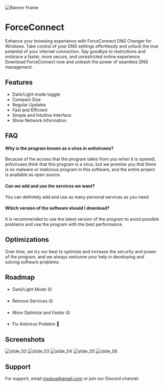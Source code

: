 
![Banner Frame](https://github.com/Mxqius/ForceConnect/assets/80541964/60daf9ad-68a0-4d28-aac0-4d4573351309)

# ForceConnect

Enhance your browsing experience with ForceConnect DNS Changer for Windows. Take control of your DNS settings effortlessly and unlock the true potential of your internet connection. Say goodbye to restrictions and embrace a faster, more secure, and unrestricted online experience. Download ForceConnect now and unleash the power of seamless DNS management.

## Features

- Dark/Light mode toggle
- Compact Size
- Regular Updates
- Fast and Efficient
- Simple and Intuitive Interface
- Show Network Information


## FAQ

#### Why is the program known as a virus in antiviruses?

Because of the access that the program takes from you when it is opened, antiviruses think that this program is a virus, but we promise you that there is no malware or malicious program in this software, and the entire project is available as open source.

#### Can we add and use the services we want?

You can definitely add and use as many personal services as you need.

#### Which version of the software should I download?

It is recommended to use the latest version of the program to avoid possible problems and use the program with the best performance.


## Optimizations

Over time, we try our best to optimize and increase the security and power of the program, and we always welcome your help in developing and solving software problems.

## Roadmap

- Dark/Light Mode 🟡

- Remove Services 🟡

- More Optimize and Faster 🟡

- Fix Antivirus Problem 🔴


## Screenshots

![slide_02](https://github.com/Mxqius/ForceConnect/assets/80541964/a24921a4-fbce-4c78-9b0d-c9e8b766dd17)
![slide_03](https://github.com/Mxqius/ForceConnect/assets/80541964/3032b306-9c95-475c-bd50-71066fbf48b7)
![slide_04](https://github.com/Mxqius/ForceConnect/assets/80541964/437ed2a3-dbfb-406f-88d1-dec1503421a9)
![slide_05](https://github.com/Mxqius/ForceConnect/assets/80541964/bc5da1ce-a78a-44c1-b2d0-ac4479257724)
![slide_06](https://github.com/Mxqius/ForceConnect/assets/80541964/e0532490-5a7c-4547-a660-9685347fa564)



## Support

For support, email mxqius@gmail.com or join our Discord channel.

